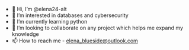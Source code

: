 - 👋 Hi, I’m @elena24-alt
- 👀 I’m interested in databases and cybersecurity
- 🌱 I’m currently learning python
- 💞️ I’m looking to collaborate on any project which helps me expand my knowledge
- 📫 How to reach me - elena_blueside@outlook.com


<!---
elena24-alt/elena24-alt is a ✨ special ✨ repository because its `README.md` (this file) appears on your GitHub profile.
You can click the Preview link to take a look at your changes.
--->
